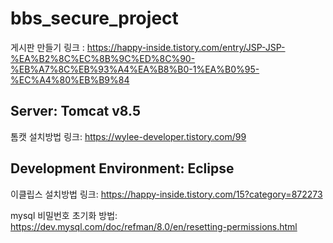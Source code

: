 # bbs_secure_project
게시판 만들기 링크 : https://happy-inside.tistory.com/entry/JSP-JSP-%EA%B2%8C%EC%8B%9C%ED%8C%90-%EB%A7%8C%EB%93%A4%EA%B8%B0-1%EA%B0%95-%EC%A4%80%EB%B9%84
## Server: Tomcat v8.5
톰캣 설치방법 링크: https://wylee-developer.tistory.com/99
## Development Environment: Eclipse
이클립스 설치방법 링크: https://happy-inside.tistory.com/15?category=872273

mysql 비밀번호 초기화 방법: https://dev.mysql.com/doc/refman/8.0/en/resetting-permissions.html
